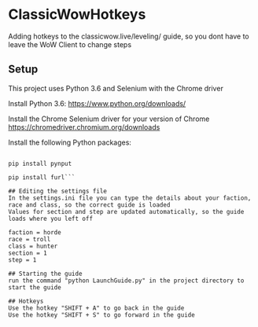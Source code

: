# ClassicWowHotkeys
Adding hotkeys to the classicwow.live/leveling/ guide, so you dont have to leave the WoW Client to change steps

## Setup
This project uses Python 3.6 and Selenium with the Chrome driver

Install Python 3.6:
https://www.python.org/downloads/

Install the Chrome Selenium driver for your version of Chrome
https://chromedriver.chromium.org/downloads

Install the following Python packages:

```pip install selenium

pip install pynput

pip install furl```

## Editing the settings file
In the settings.ini file you can type the details about your faction, race and class, so the correct guide is loaded
Values for section and step are updated automatically, so the guide loads where you left off

faction = horde
race = troll
class = hunter
section = 1
step = 1

## Starting the guide
run the command "python LaunchGuide.py" in the project directory to start the guide

## Hotkeys
Use the hotkey "SHIFT + A" to go back in the guide
Use the hotkey "SHIFT + S" to go forward in the guide
